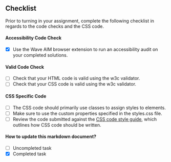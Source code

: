 ## Checklist

Prior to turning in your assignment, complete the following checklist in regards to the code checks and the CSS code.

#### Accessibility Code Check

- [x] Use the Wave AIM browser extension to run an accessibility audit on your completed solutions.

#### Valid Code Check

- [ ] Check that your HTML code is valid using the w3c validator.
- [ ] Check that your CSS code is valid using the w3c validator.

#### CSS Specific Code

- [ ] The CSS code should primarily use classes to assign styles to elements.
- [ ] Make sure to use the custom properties specified in the styles.css file.
- [ ] Review the code submitted against the [CSS code style guide](https://github.com/airbnb/css#css), which outlines how CSS code should be written.

#### How to update this markdown document?

- [ ] Uncompleted task
- [x] Completed task
